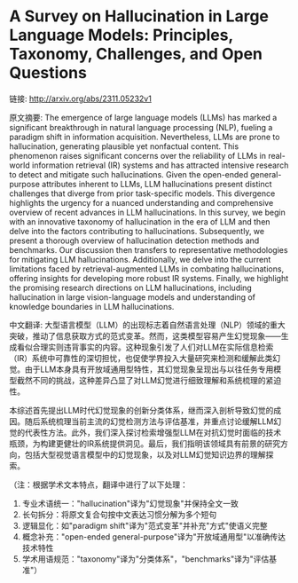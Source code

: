 # A Survey on Hallucination in Large Language Models: Principles, Taxonomy, Challenges, and Open Questions

链接: http://arxiv.org/abs/2311.05232v1

原文摘要:
The emergence of large language models (LLMs) has marked a significant
breakthrough in natural language processing (NLP), fueling a paradigm shift in
information acquisition. Nevertheless, LLMs are prone to hallucination,
generating plausible yet nonfactual content. This phenomenon raises significant
concerns over the reliability of LLMs in real-world information retrieval (IR)
systems and has attracted intensive research to detect and mitigate such
hallucinations. Given the open-ended general-purpose attributes inherent to
LLMs, LLM hallucinations present distinct challenges that diverge from prior
task-specific models. This divergence highlights the urgency for a nuanced
understanding and comprehensive overview of recent advances in LLM
hallucinations. In this survey, we begin with an innovative taxonomy of
hallucination in the era of LLM and then delve into the factors contributing to
hallucinations. Subsequently, we present a thorough overview of hallucination
detection methods and benchmarks. Our discussion then transfers to
representative methodologies for mitigating LLM hallucinations. Additionally,
we delve into the current limitations faced by retrieval-augmented LLMs in
combating hallucinations, offering insights for developing more robust IR
systems. Finally, we highlight the promising research directions on LLM
hallucinations, including hallucination in large vision-language models and
understanding of knowledge boundaries in LLM hallucinations.

中文翻译:
大型语言模型（LLM）的出现标志着自然语言处理（NLP）领域的重大突破，推动了信息获取方式的范式变革。然而，这类模型容易产生幻觉现象——生成看似合理实则违背事实的内容。这种现象引发了人们对LLM在实际信息检索（IR）系统中可靠性的深切担忧，也促使学界投入大量研究来检测和缓解此类幻觉。由于LLM本身具有开放域通用型特性，其幻觉现象呈现出与以往任务专用模型截然不同的挑战，这种差异凸显了对LLM幻觉进行细致理解和系统梳理的紧迫性。

本综述首先提出LLM时代幻觉现象的创新分类体系，继而深入剖析导致幻觉的成因。随后系统梳理当前主流的幻觉检测方法与评估基准，并重点讨论缓解LLM幻觉的代表性方法。此外，我们深入探讨检索增强型LLM在对抗幻觉时面临的技术瓶颈，为构建更健壮的IR系统提供洞见。最后，我们指明该领域具有前景的研究方向，包括大型视觉语言模型中的幻觉现象，以及对LLM幻觉知识边界的理解探索。

（注：根据学术文本特点，翻译中进行了以下处理：
1. 专业术语统一："hallucination"译为"幻觉现象"并保持全文一致
2. 长句拆分：将原文复合句按中文表达习惯分解为多个短句
3. 逻辑显化：如"paradigm shift"译为"范式变革"并补充"方式"使语义完整
4. 概念补充："open-ended general-purpose"译为"开放域通用型"以准确传达技术特性
5. 学术用语规范："taxonomy"译为"分类体系"，"benchmarks"译为"评估基准"）
